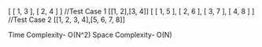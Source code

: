 [ [ 1, 3 ], [ 2, 4 ] ]                     //Test Case 1 [[1, 2],[3, 4]]
[ [ 1, 5 ], [ 2, 6 ], [ 3, 7 ], [ 4, 8 ] ] //Test Case 2 [[1, 2, 3, 4],[5, 6, 7, 8]]

Time Complexity- O(N^2)
Space Complexity- O(N)